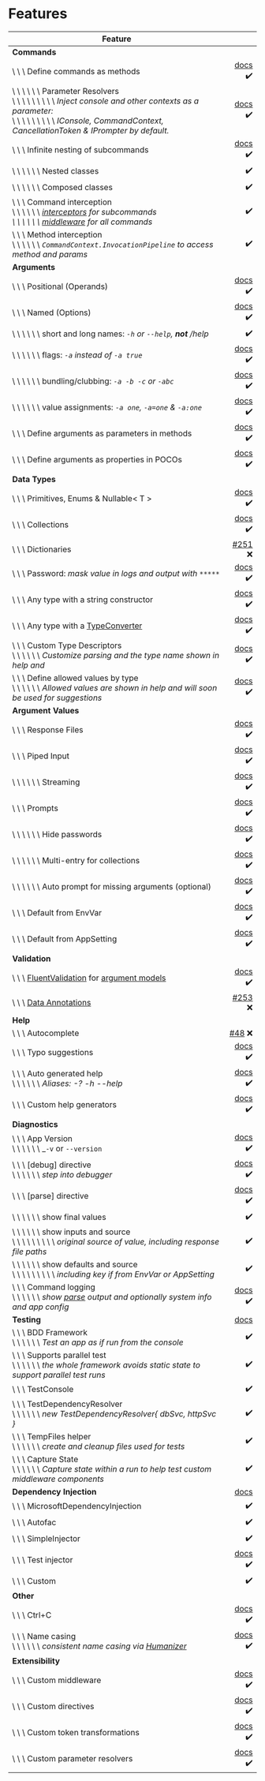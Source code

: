 # Features

|Feature| |
|---|---:|
|   **Commands** |  |
| \ \ \ Define commands as methods | [docs](Commands/commands.md) ✔️ |
| \ \ \ \ \ \ Parameter Resolvers<br/>\ \ \ \ \ \ \ \ \ _Inject console and other contexts as a parameter:_<br/>\ \ \ \ \ \ \ \ \ _IConsole, CommandContext, CancellationToken & IPrompter by default._ | [docs](Extensibility/parameter-resolvers.md) ✔️ |
| \ \ \ Infinite nesting of subcommands | [docs](Commands/subcommands.md) ✔️ |
| \ \ \ \ \ \ Nested classes | ✔️ |  |
| \ \ \ \ \ \ Composed classes | ✔️ |  |
| \ \ \ Command interception <br/>\ \ \ \ \ \ _[interceptors](Extensibility/interceptors.md) for subcommands <br/>\ \ \ \ \ \ [middleware](Extensibility/middleware.md) for all commands_ | ✔️ |
| \ \ \ Method interception <br/>\ \ \ \ \ \ _`CommandContext.InvocationPipeline` to access method and params_ | ✔️ |
|   **Arguments** |  |
| \ \ \ Positional (Operands) | [docs](Arguments/arguments.md) ✔️  |
| \ \ \ Named (Options) | [docs](Arguments/arguments.md) ✔️ |
| \ \ \ \ \ \ short and long names:  _`-h` or  `--help`, **not** /help_ | ✔️ |
| \ \ \ \ \ \ flags:  _`-a` instead of `-a true`_| [docs](Arguments/arguments.md#flags) ✔️ |
| \ \ \ \ \ \ bundling/clubbing: _`-a -b -c` or `-abc`_ | [docs](Arguments/arguments.md#flag-clubbing) ✔️ |
| \ \ \ \ \ \ value assignments: _`-a one`, `-a=one` & `-a:one`_ | [docs](Arguments/arguments.md#option-assignments) ✔️ |
| \ \ \ Define arguments as parameters in methods | [docs](Arguments/arguments.md) ✔️ |
| \ \ \ Define arguments as properties in POCOs | [docs](Arguments/argument-models.md) ✔️ |
|   **Data Types** |  |
| \ \ \ Primitives, Enums & Nullable< T > | [docs](Arguments/argument-types.md) ✔️ |
| \ \ \ Collections | [docs](Arguments/argument-collections.md) ✔️ |
| \ \ \ Dictionaries | [#251](https://github.com/bilal-fazlani/commanddotnet/issues/251) ❌ |
| \ \ \ Password: _mask value in logs and output with `*****`_ | [docs](Arguments/passwords.md) ✔️ |
| \ \ \ Any type with a string constructor | [docs](Arguments/argument-types.md#adding-support-for-other-types) ✔️ |
| \ \ \ Any type with a [TypeConverter](https://docs.microsoft.com/en-us/dotnet/api/system.componentmodel.typeconverter?view=netframework-4.8) | [docs](Arguments/argument-types.md#adding-support-for-other-types) ✔️ |
| \ \ \ Custom Type Descriptors<br/>\ \ \ \ \ \ _Customize parsing and the type name shown in help and_ | [docs](Arguments/argument-types.md#type-descriptors) ✔️ |
| \ \ \ Define allowed values by type<br/>\ \ \ \ \ \ _Allowed values are shown in help and will soon be used for suggestions_ | [docs](Arguments/argument-types.md#type-descriptors) ✔️ |
|   **Argument Values** |  |
| \ \ \ Response Files | [docs](ArgumentValues/response-files.md) ✔️ |
| \ \ \ Piped Input | [docs](ArgumentValues/piped-arguments.md) ✔️ |
| \ \ \ \ \ \ Streaming | [docs](ArgumentValues/piped-arguments.md) ✔️ |
| \ \ \ Prompts | [docs](ArgumentValues/prompting.md) ✔️ |
| \ \ \ \ \ \ Hide passwords | [docs](ArgumentValues/prompting.md#passwords) ✔️ |
| \ \ \ \ \ \ Multi-entry for collections | [docs](ArgumentValues/prompting.md) ✔️ |
| \ \ \ \ \ \ Auto prompt for missing arguments (optional) | [docs](ArgumentValues/prompting.md#prompting-for-missing-arguments) ✔️ |
| \ \ \ Default from EnvVar | [docs](ArgumentValues/default-values-from-config.md) ✔️ |
| \ \ \ Default from AppSetting | [docs](ArgumentValues/default-values-from-config.md) ✔️ |
|   **Validation** |  |
| \ \ \ [FluentValidation](https://github.com/JeremySkinner/FluentValidation) for [argument models](Arguments/argument-models.md) | [docs](Arguments/fluent-validation-for-argument-models.md) ✔️ |
| \ \ \ [Data Annotations](https://docs.microsoft.com/en-us/dotnet/api/system.componentmodel.dataannotations) | [#253](https://github.com/bilal-fazlani/commanddotnet/issues/253) ❌ |
|   **Help** |  |
| \ \ \ Autocomplete | [#48](https://github.com/bilal-fazlani/commanddotnet/issues/48) ❌ |
| \ \ \ Typo suggestions | [docs](Help/typo-suggestions.md) ✔️ |
| \ \ \ Auto generated help<br/>\ \ \ \ \ \ _Aliases: -? -h --help_ | [docs](Help/help.md) ✔️ |
| \ \ \ Custom help generators | [docs](Help/help.md#custom-help-provider) ✔️ |  |
|   **Diagnostics** |  |
| \ \ \ App Version<br/>\ \ \ \ \ \ _`-v` or `--version` | [docs](Diagnostics/app-version.md) ✔️ |
| \ \ \ [debug] directive<br/>\ \ \ \ \ \ _step into debugger_ | [docs](Diagnostics/debug-directive.md)  ✔️|
| \ \ \ [parse] directive | [docs](Diagnostics/parse-directive.md) ✔️ |
| \ \ \ \ \ \ show final values | ✔️ |
| \ \ \ \ \ \ show inputs and source<br/>\ \ \ \ \ \ \ \ \ _original source of value, including response file paths_ | ✔️ |
| \ \ \ \ \ \ show defaults and source<br/>\ \ \ \ \ \ \ \ \ _including key if from EnvVar or AppSetting_ | ✔️ |
| \ \ \ Command logging<br/>\ \ \ \ \ \ _show [parse](Diagnostics/parse-directive.md) output and optionally system info and app config_ | [docs](Diagnostics/command-logger.md) ✔️ |
|   **Testing** | [docs](test-tools.md) |
| \ \ \ BDD Framework<br/>\ \ \ \ \ \ _Test an app as if run from the console_ | ✔️ |
| \ \ \ Supports parallel test<br/>\ \ \ \ \ \ _the whole framework avoids static state to support parallel test runs_ | ✔️ |
| \ \ \ TestConsole | ✔️ |  |
| \ \ \ TestDependencyResolver<br/>\ \ \ \ \ \ _new TestDependencyResolver{ dbSvc, httpSvc }_ | ✔️ |
| \ \ \ TempFiles helper<br/>\ \ \ \ \ \ _create and cleanup files used for tests_ | ✔️ |
| \ \ \ Capture State<br/>\ \ \ \ \ \ _Capture state within a run to help test custom middleware components_ | ✔️ |
|   **Dependency Injection** | [docs](OtherFeatures/dependency-injection.md) |
| \ \ \ MicrosoftDependencyInjection | ✔️ |
| \ \ \ Autofac | ✔️ |
| \ \ \ SimpleInjector | ✔️ |
| \ \ \ Test injector | [docs](test-tools.md) ✔️ |
| \ \ \ Custom | ✔️ |
|   **Other** |  |
| \ \ \ Ctrl+C | [docs](OtherFeatures/cancellation.md) ✔️ |
| \ \ \ Name casing<br/>\ \ \ \ \ \ _consistent name casing via [Humanizer](https://github.com/Humanizr/Humanizer)_ | [docs](OtherFeatures/name-casing.md) ✔️ |
|   **Extensibility** |  |
| \ \ \ Custom middleware | [docs](Extensibility/middleware.md) ✔️ |
| \ \ \ Custom directives | [docs](Extensibility/directives.md) ✔️ |
| \ \ \ Custom token transformations | [docs](Extensibility/token-transformations.md) ✔️ |
| \ \ \ Custom parameter resolvers | [docs](Extensibility/parameter-resolvers.md) ✔️ |
